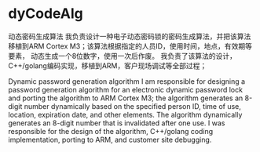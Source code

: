# dyCodeAlg
动态密码生成算法
我负责设计一种电子动态密码锁的密码生成算法，并把该算法移植到ARM Cortex M3；该算法根据指定的人员ID，使用时间，地点，有效期等要素，
动态生成一个8位数字，使用一次后作废。
我负责了该算法的设计，C++/golang编码实现，移植到ARM，客户现场调试等全部过程；

Dynamic password generation algorithm
I am responsible for designing a password generation algorithm for an electronic dynamic password lock and porting the algorithm to ARM Cortex M3; the algorithm generates an 8-digit number dynamically based on the specified person ID, time of use, location, expiration date, and other elements.
The algorithm dynamically generates an 8-digit number that is invalidated after one use.
I was responsible for the design of the algorithm, C++/golang coding implementation, porting to ARM, and customer site debugging.
